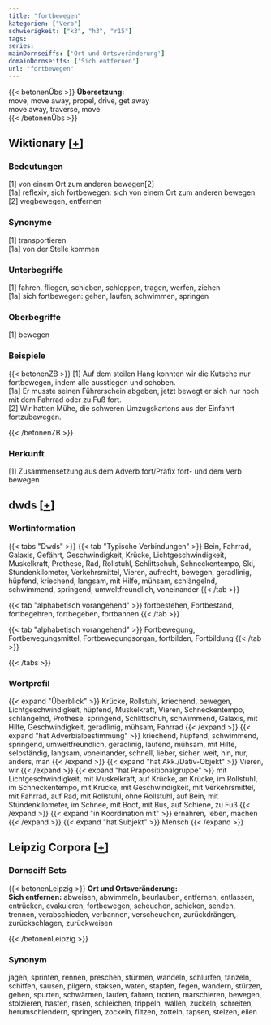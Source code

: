 ```yaml
---
title: "fortbewegen"
kategorien: ["Verb"]
schwierigkeit: ["k3", "h3", "r15"]
tags:
series:
mainDornseiffs: ['Ort und Ortsveränderung']
domainDornseiffs: ['Sich entfernen']
url: "fortbewegen"
---
```


{{< betonenÜbs >}}
**Übersetzung:**  
move, move away, propel, drive, get away  
move away, traverse, move  
{{< /betonenÜbs >}}

## Wiktionary [[+](https://de.wiktionary.org/wiki/fortbewegen)]

### Bedeutungen
[1] von einem Ort zum anderen bewegen[2]  
[1a] reflexiv, sich fortbewegen: sich von einem Ort zum anderen bewegen  
[2] wegbewegen, entfernen  

### Synonyme
[1] transportieren  
[1a] von der Stelle kommen  

### Unterbegriffe
[1] fahren, fliegen, schieben, schleppen, tragen, werfen, ziehen  
[1a] sich fortbewegen: gehen, laufen, schwimmen, springen  

### Oberbegriffe
[1] bewegen  

### Beispiele
{{< betonenZB >}}
[1] Auf dem steilen Hang konnten wir die Kutsche nur fortbewegen, indem alle ausstiegen und schoben.  
[1a] Er musste seinen Führerschein abgeben, jetzt bewegt er sich nur noch mit dem Fahrrad oder zu Fuß fort.  
[2] Wir hatten Mühe, die schweren Umzugskartons aus der Einfahrt fortzubewegen.  

{{< /betonenZB >}}
### Herkunft
[1] Zusammensetzung aus dem Adverb fort/Präfix fort- und dem Verb bewegen  



## dwds [[+](https://www.dwds.de/wb/fortbewegen)]

### Wortinformation
{{< tabs "Dwds" >}}
{{< tab "Typische Verbindungen" >}}
Bein, Fahrrad, Galaxis, Gefährt, Geschwindigkeit, Krücke, Lichtgeschwindigkeit, Muskelkraft, Prothese, Rad, Rollstuhl, Schlittschuh, Schneckentempo, Ski, Stundenkilometer, Verkehrsmittel, Vieren, aufrecht, bewegen, geradlinig, hüpfend, kriechend, langsam, mit Hilfe, mühsam, schlängelnd, schwimmend, springend, umweltfreundlich, voneinander
{{< /tab >}}

{{< tab "alphabetisch vorangehend" >}}
fortbestehen, Fortbestand, fortbegehren, fortbegeben, fortbannen
{{< /tab >}}

{{< tab "alphabetisch vorangehend" >}}
Fortbewegung, Fortbewegungsmittel, Fortbewegungsorgan, fortbilden, Fortbildung
{{< /tab >}}

{{< /tabs >}}

### Wortprofil
{{< expand "Überblick" >}} Krücke, Rollstuhl, kriechend, bewegen, Lichtgeschwindigkeit, hüpfend, Muskelkraft, Vieren, Schneckentempo, schlängelnd, Prothese, springend, Schlittschuh, schwimmend, Galaxis, mit Hilfe, Geschwindigkeit, geradlinig, mühsam, Fahrrad {{< /expand >}}
{{< expand "hat Adverbialbestimmung" >}} kriechend, hüpfend, schwimmend, springend, umweltfreundlich, geradlinig, laufend, mühsam, mit Hilfe, selbständig, langsam, voneinander, schnell, lieber, sicher, weit, hin, nur, anders, man {{< /expand >}}
{{< expand "hat Akk./Dativ-Objekt" >}} Vieren, wir {{< /expand >}}
{{< expand "hat Präpositionalgruppe" >}} mit Lichtgeschwindigkeit, mit Muskelkraft, auf Krücke, an Krücke, im Rollstuhl, im Schneckentempo, mit Krücke, mit Geschwindigkeit, mit Verkehrsmittel, mit Fahrrad, auf Rad, mit Rollstuhl, ohne Rollstuhl, auf Bein, mit Stundenkilometer, im Schnee, mit Boot, mit Bus, auf Schiene, zu Fuß {{< /expand >}}
{{< expand "in Koordination mit" >}} ernähren, leben, machen {{< /expand >}}
{{< expand "hat Subjekt" >}} Mensch {{< /expand >}}

## Leipzig Corpora [[+](https://corpora.uni-leipzig.de/en/res?word=fortbewegen&corpusId=deu_newscrawl-public_2018)]

### Dornseiff Sets
{{< betonenLeipzig >}}
**Ort und Ortsveränderung:**  
**Sich entfernen:** abweisen, abwimmeln, beurlauben, entfernen, entlassen, entrücken, evakuieren, fortbewegen, scheuchen, schicken, senden, trennen, verabschieden, verbannen, verscheuchen, zurückdrängen, zurückschlagen, zurückweisen  

{{< /betonenLeipzig >}}

### Synonym
jagen, sprinten, rennen, preschen, stürmen, wandeln, schlurfen, tänzeln, schiffen, sausen, pilgern, staksen, waten, stapfen, fegen, wandern, stürzen, gehen, spurten, schwärmen, laufen, fahren, trotten, marschieren, bewegen, stolzieren, hasten, rasen, schleichen, trippeln, wallen, zuckeln, schreiten, herumschlendern, springen, zockeln, flitzen, zotteln, tapsen, stelzen, eilen

